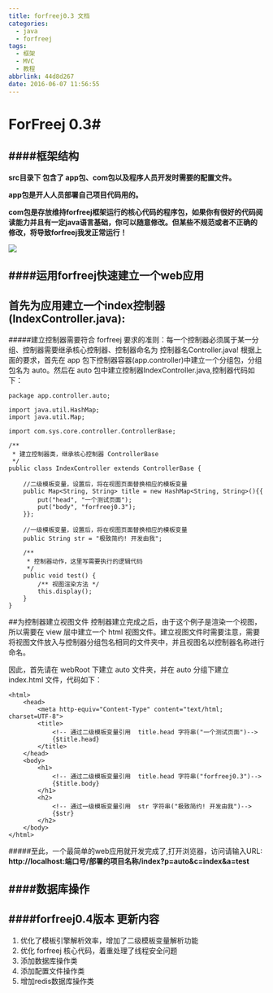 ```yaml
---
title: forfreej0.3 文档
categories:
  - java
  - forfreej
tags:
  - 框架
  - MVC
  - 教程
abbrlink: 44d8d267
date: 2016-06-07 11:56:55
---
```

# ForFreej 0.3#
####框架结构
----
**src目录下 包含了 app包、com包以及程序人员开发时需要的配置文件。**

**app包是开人人员部署自己项目代码用的。**

**com包是存放维持forfreej框架运行的核心代码的程序包，如果你有很好的代码阅读能力并且有一定java语言基础，你可以随意修改。但某些不规范或者不正确的修改，将导致forfreej我发正常运行！**


<!-- more -->

![](./colortree.png)


####运用forfreej快速建立一个web应用
----
## 首先为应用建立一个index控制器(IndexController.java): ##
#####建立控制器需要符合 forfreej 要求的准则：每一个控制器必须属于某一分组、控制器需要继承核心控制器、控制器命名为 控制器名Controller.java!
根据上面的要求，首先在 app 包下控制器容器(app.controller)中建立一个分组包，分组包名为 auto。然后在 auto 包中建立控制器IndexController.java,控制器代码如下：

    package app.controller.auto;

	import java.util.HashMap;
	import java.util.Map;

	import com.sys.core.controller.ControllerBase;
	
	/**
	 * 建立控制器类，继承核心控制器 ControllerBase
	 */
	public class IndexController extends ControllerBase {
	
		//二级模板变量，设置后，将在视图页面替换相应的模板变量
		public Map<String, String> title = new HashMap<String, String>(){{
			put("head", "一个测试页面");
			put("body", "forfreej0.3");
		}};
	
		//一级模板变量，设置后，将在视图页面替换相应的模板变量
		public String str = "极致简约! 开发由我";
	
		/**
		 * 控制器动作，这里写需要执行的逻辑代码
		 */
		public void test() {
		 	/** 视图渲染方法 */
			this.display();
		}
    }

##为控制器建立视图文件
控制器建立完成之后，由于这个例子是渲染一个视图，所以需要在 view 层中建立一个 html 视图文件。建立视图文件时需要注意，需要将视图文件放入与控制器分组包名相同的文件夹中，并且视图名以控制器名称进行命名。

因此，首先请在 webRoot 下建立 auto 文件夹，并在 auto 分组下建立 index.html 文件，代码如下：

    <html>
		<head>
			<meta http-equiv="Content-Type" content="text/html; charset=UTF-8">
			<title>
				<!-- 通过二级模板变量引用  title.head 字符串("一个测试页面")-->
				{$title.head}
			</title> 
		</head>
		<body>
			<h1>
				<!-- 通过二级模板变量引用  title.head 字符串("forfreej0.3")-->
				{$title.body}
			</h1>
			<h2>
				<!-- 通过一级模板变量引用  str 字符串("极致简约! 开发由我")-->
				{$str}
			</h2>
		</body>
	</html>
    

#####至此，一个最简单的web应用就开发完成了,打开浏览器，访问请输入URL:
**http://localhost:端口号/部署的项目名称/index?p=auto&c=index&a=test**



####数据库操作
----



####forfreej0.4版本 更新内容
----
1. 优化了模板引擎解析效率，增加了二级模板变量解析功能
2. 优化 forfreej 核心代码，着重处理了线程安全问题
3. 添加数据库操作类
4. 添加配置文件操作类
5. 增加redis数据库操作类

